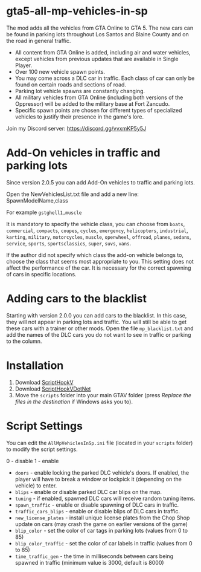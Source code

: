 # gta5-all-mp-vehicles-in-sp
The mod adds all the vehicles from GTA Online to GTA 5. The new cars can be found in parking lots throughout Los Santos and Blaine County and on the road in general traffic.

- All content from GTA Online is added, including air and water vehicles, except vehicles from previous updates that are available in Single Player.
- Over 100 new vehicle spawn points.
- You may come across a DLC car in traffic. Each class of car can only be found on certain roads and sections of road.
- Parking lot vehicle spawns are constantly changing.
- All military vehicles from GTA Online (including both versions of the Oppressor) will be added to the military base at Fort Zancudo.
- Specific spawn points are chosen for different types of specialized vehicles to justify their presence in the game's lore.

Join my Discord server: https://discord.gg/vvxmKP5y5J

# Add-On vehicles in traffic and parking lots
Since version 2.0.5 you can add Add-On vehicles to traffic and parking lots. 

Open the NewVehiclesList.txt file and add a new line:
SpawnModelName,class

For example `gstghell1,muscle`

It is mandatory to specify the vehicle class, you can choose from `boats`, `commercial`, `compacts`, `coupes`, `cycles`, `emergency`, `helicopters`, `industrial`, `karting`, `military`, `motorcycles`, `muscle`, `openwheel`, `offroad`, `planes`, `sedans`, `service`, `sports`, `sportsclassics`, `super`, `suvs`, `vans`.

If the author did not specify which class the add-on vehicle belongs to, choose the class that seems most appropriate to you. 
This setting does not affect the performance of the car. It is necessary for the correct spawning of cars in specific locations.

# Adding cars to the blacklist
Starting with version 2.0.0 you can add cars to the blacklist. In this case, they will not appear in parking lots and traffic. You will still be able to get these cars with a trainer or other mods.
Open the file `mp_blacklist.txt` and add the names of the DLC cars you do not want to see in traffic or parking to the column.

# Installation

1. Download [ScriptHookV](http://dev-c.com/gtav/scripthookv/)
2. Download [ScriptHookVDotNet](https://github.com/scripthookvdotnet/scripthookvdotnet/releases/latest)
3. Move the `scripts` folder into your main GTAV folder (press _Replace the files in the destination_ if Windows asks you to).

# Script Settings

You can edit the `AllMpVehiclesInSp.ini` file (located in your `scripts` folder) to modify the script settings.

0 - disable
1 - enable

- `doors` - enable locking the parked DLC vehicle's doors. If enabled, the player will have to break a window or lockpick it (depending on the vehicle) to enter.
- `blips` - enable or disable parked DLC car blips on the map.
- `tuning` - if enabled, spawned DLC cars will receive random tuning items.
- `spawn_traffic` - enable or disable spawning of DLC cars in traffic.
- `traffic_cars_blips` - enable or disable blips of DLC cars in traffic.
- `new_license_plates` - install unique license plates from the Chop Shop update on cars (may crash the game on earlier versions of the game)
- `blip_color` - set the color of car tags in parking lots (values from 0 to 85)
- `blip_color_traffic` - set the color of car labels in traffic (values from 0 to 85)
- `time_traffic_gen` - the time in milliseconds between cars being spawned in traffic (minimum value is 3000, default is 8000)
